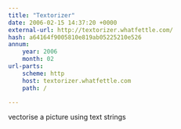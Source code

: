 ```yaml
---
title: "Textorizer"
date: 2006-02-15 14:37:20 +0000
external-url: http://textorizer.whatfettle.com/
hash: a64164f9005810e819ab05225210e526
annum:
    year: 2006
    month: 02
url-parts:
    scheme: http
    host: textorizer.whatfettle.com
    path: /

---
```


vectorise a picture using text strings
